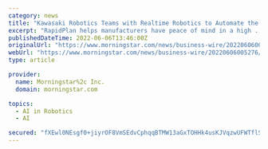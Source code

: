```yaml
---
category: news
title: "Kawasaki Robotics Teams with Realtime Robotics to Automate the Programming, Deployment and Control of its Industrial Robots"
excerpt: "RapidPlan helps manufacturers have peace of mind in a high ... was one of the first robot companies to see the potential of combining an advanced Real Time Control API like KRNX with our RapidPlan ..."
publishedDateTime: 2022-06-06T13:46:00Z
originalUrl: "https://www.morningstar.com/news/business-wire/20220606005276/kawasaki-robotics-teams-with-realtime-robotics-to-automate-the-programming-deployment-and-control-of-its-industrial-robots"
webUrl: "https://www.morningstar.com/news/business-wire/20220606005276/kawasaki-robotics-teams-with-realtime-robotics-to-automate-the-programming-deployment-and-control-of-its-industrial-robots"
type: article

provider:
  name: Morningstar%2c Inc.
  domain: morningstar.com

topics:
  - AI in Robotics
  - AI

secured: "fXEwl0NEsgf0+jiyrOF8VmSEdvCphqqBTMW13aGxTOHHk4usKJVqzwUFWTflSHT8GAqHcsf3PI4sf6CvJM+P8hxhSCJT4kUxdnDj6Sqjn0cV9EPKAiqxwMWirGPEuRVD4EYJeJgSMpjbHsBto2CQpiMQT6lmQjwUL4gI6phbTMwVzMYlwRoG+S8c0W56MsUe2tkIp80ckZwJXAXWbkK3wS2QC1StuEkzN5SjJg0koYo+cOo4TU0pmTZypSsa3x9i/3CRbHHH1oJ6OMb4h1Mi4DcrdoMENf4Xa9jz6Bz53S2GiH2X4AP5Bq4OulpmB1VfIXQAQnWu8kk1bQVxVcWIgf4YDiUIqjz3YmTKZRc/3/Q=;fPqdJ+5xuaw7LX2p8c+5HA=="
---
```


